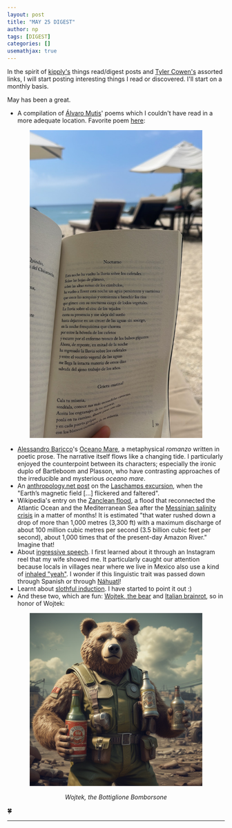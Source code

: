 ```yaml
---
layout: post
title: "MAY 25 DIGEST"
author: np
tags: [DIGEST]
categories: []
usemathjax: true
---
```


In the spirit of [kipply's](https://kipp.ly/) things read/digest posts and [Tyler Cowen's](https://marginalrevolution.com/) assorted links, I will start posting interesting things I read or discovered. I'll start on a monthly basis.

May has been a great.

- A compilation of [Álvaro Mutis](https://es.wikipedia.org/wiki/%C3%81lvaro_Mutis)' poems which I couldn't have read in a more adequate location. Favorite poem [here](https://www.revistadelauniversidad.mx/articles/6cc909c2-66a7-40ba-8aa5-681dd3438cd1/nocturno):

<div style="text-align: center;">
  <img src="/images/may25digest1.png" alt="" width="400">
</div>

- [Alessandro Baricco](https://en.wikipedia.org/wiki/Alessandro_Baricco)'s [Oceano Mare](https://en.wikipedia.org/wiki/Ocean_Sea_(novel)), a metaphysical *romanzo* written in poetic prose. The narrative itself flows like a changing tide. I particularly enjoyed the counterpoint between its characters; especially the ironic duplo of Bartleboom and Plasson, who have contrasting approaches of the irreducible and mysterious *oceano mare*.
- An [anthropology.net post](https://www.anthropology.net/p/when-the-sky-burned-how-a-weakened) on the [Laschamps excursion](https://en.wikipedia.org/wiki/Laschamp_event), when the "Earth’s magnetic field [...] flickered and faltered".
- Wikipedia's entry on the [Zanclean flood](https://en.wikipedia.org/wiki/Zanclean_flood), a flood that reconnected the Atlantic Ocean and the Mediterranean Sea after the [Messinian salinity crisis](https://en.wikipedia.org/wiki/Messinian_salinity_crisis) in a matter of months! It is estimated "that water rushed down a drop of more than 1,000 metres (3,300 ft) with a maximum discharge of about 100 million cubic metres per second (3.5 billion cubic feet per second), about 1,000 times that of the present-day Amazon River." Imagine that!
- About [ingressive speech](https://en.wikipedia.org/wiki/Ingressive_sound). I first learned about it through an Instagram reel that my wife showed me. It particularly caught our attention because locals in villages near where we live in Mexico also use a kind of [inhaled "yeah"](https://en.wikipedia.org/wiki/Ingressive_sound#Inhaled_affirmative_'yeah'). I wonder if this linguistic trait was passed down through Spanish or through [Náhuatl](https://en.wikipedia.org/wiki/Nahuatl)!
- Learnt about [slothful induction](https://en.wikipedia.org/wiki/Slothful_induction). I have started to point it out :)
- And these two, which are fun: [Wojtek, the bear](https://en.wikipedia.org/wiki/Wojtek_(bear)) and [Italian brainrot](https://en.wikipedia.org/wiki/Italian_brainrot), so in honor of Wojtek: 


<div style="text-align: center;">
  <img src="/images/may25digest2.png" width="400">
  <p><em>Wojtek, the Bottiglione Bomborsone</em></p>
</div>



🍀

---
